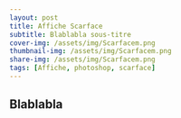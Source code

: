 ```yaml
---
layout: post
title: Affiche Scarface
subtitle: Blablabla sous-titre
cover-img: /assets/img/Scarfacem.png
thumbnail-img: /assets/img/Scarfacem.png
share-img: /assets/img/Scarfacem.png
tags: [Affiche, photoshop, scarface]
---
```


## Blablabla

